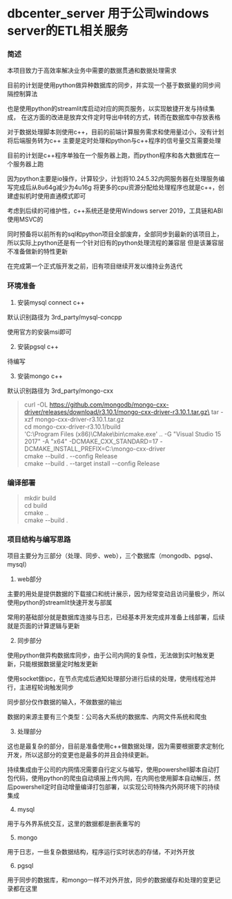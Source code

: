 # dbcenter_server 用于公司windows server的ETL相关服务

### 简述

本项目致力于高效率解决业务中需要的数据贯通和数据处理需求

目前的计划是使用python做异种数据库的同步，并实现一个基于数据量的同步间隔控制算法

也是使用python的streamlit库启动对应的网页服务，以实现敏捷开发与持续集成，
在这方面的改进是放弃文件定时导出中转的方式，转而在数据库中存放表格

对于数据处理脚本则使用c++，目前的前端计算服务需求和使用量过小，没有计划将后端服务转为c++
主要是定时处理和python与c++程序的信号量交互需要处理

目前的计划是c++程序单独在一个服务器上跑，而python程序和各大数据库在一个服务器上跑

因为python主要是io操作，计算较少，计划将10.24.5.32内网服务器在处理服务编写完成后从8u64g减少为4u16g
将更多的cpu资源分配给处理程序也就是c++，创建虚拟机时使用直通模式即可

考虑到后续的可维护性，c++系统还是使用Windows server 2019，工具链和ABI使用MSVC的

同时预备将以前所有的sql和python项目全部废弃，全部同步到最新的该项目上，所以实际上python还是有一个针对旧有的python处理流程的兼容层
但是该兼容层不准备做新的特性更新

在完成第一个正式版开发之前，旧有项目继续开发以维持业务迭代

### 环境准备

1. 安装mysql connect c++

默认识别路径为 3rd_party/mysql-concpp

使用官方的安装msi即可

2. 安装pgsql c++

待编写

3. 安装mongo c++

默认识别路径为 3rd_party/mongo-cxx

> curl -OL https://github.com/mongodb/mongo-cxx-driver/releases/download/r3.10.1/mongo-cxx-driver-r3.10.1.tar.gz\
> tar -xzf mongo-cxx-driver-r3.10.1.tar.gz\
> cd mongo-cxx-driver-r3.10.1/build \
> 'C:\Program Files (x86)\CMake\bin\cmake.exe' .. -G "Visual Studio 15 2017" -A "x64"         -DCMAKE_CXX_STANDARD=17  -DCMAKE_INSTALL_PREFIX=C:\mongo-cxx-driver  \
>cmake --build . --config Release\
>cmake --build . --target install --config Release

### 编译部署

> mkdir build \
> cd build \
> cmake .. \
> cmake --build .

### 项目结构与编写思路

项目主要分为三部分（处理、同步、web），三个数据库（mongodb、pgsql、mysql）

1. web部分

主要的用处是提供数据的下载接口和统计展示，因为经常变动且访问量极少，所以使用python的streamlit快速开发与部属

常用的基础部分就是数据库连接与日志，已经基本开发完成并准备上线部署，后续就是页面的计算逻辑与更新

2. 同步部分

使用python做异构数据库同步，由于公司内网的复杂性，无法做到实时触发更新，只能根据数据量定时触发更新

使用socket做ipc，在节点完成后通知处理部分进行后续的处理，使用线程池并行，主进程轮询触发同步

同步部分仅作数据的输入，不做数据的输出

数据的来源主要有三个类型：公司各大系统的数据库、内网文件系统和爬虫

3. 处理部分

这也是最复杂的部分，目前是准备使用c++做数据处理，因为需要根据要求定制化开发，所以这部分的变更也是最多的并且会持续更新。

持续集成由于公司的内网情况需要自行定义与编写，使用powershell脚本自动打包代码，使用python的爬虫自动填报上传内网，在内网也使用脚本自动解压，然后powershell定时自动增量编译打包部署，以实现公司特殊内外网环境下的持续集成



4. mysql

用于与外界系统交互，这里的数据都是删表重写的

5. mongo

用于日志，一些复杂数据结构，程序运行实时状态的存储，不对外开放

6. pgsql

用于同步的数据库，和mongo一样不对外开放，同步的数据缓存和处理的变更记录都在这里
